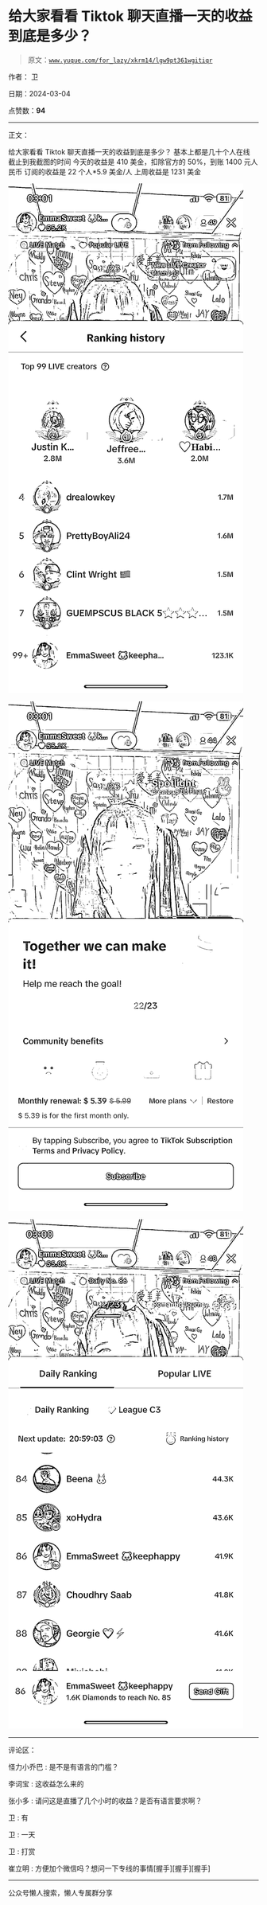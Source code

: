 # 给大家看看 Tiktok 聊天直播一天的收益到底是多少？

> 原文：[`www.yuque.com/for_lazy/xkrm14/lgw9pt361wgitiqr`](https://www.yuque.com/for_lazy/xkrm14/lgw9pt361wgitiqr)

作者： 卫

日期：2024-03-04

点赞数：**94**

* * *

正文：

给大家看看 Tiktok 聊天直播一天的收益到底是多少？ 基本上都是几十个人在线 截止到我截图的时间
今天的收益是 410 美金，扣除官方的 50%，到账 1400 元人民币 订阅的收益是 22 个人*5.9 美金/人 上周收益是 1231 美金

![](img/4559367ecb4a0000d215f86a7b8908fe.png)

![](img/acbe0bb13c67e3fec2809cac085ee52c.png)

![](img/02a0463ea546366f9d7738b80e826b3b.png)

* * *

评论区：

怪力小乔巴 : 是不是有语言的门槛？

李词宝 : 这收益怎么来的

张小多 : 请问这是直播了几个小时的收益？是否有语言要求啊？

卫 : 有

卫 : 一天

卫 : 打赏

崔立明 : 方便加个微信吗？想问一下专线的事情[握手][握手][握手]

* * *

公众号懒人搜索，懒人专属群分享